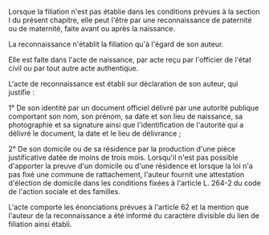 Lorsque la filiation n'est pas établie dans les conditions prévues à la section I du présent chapitre, elle peut l'être par une reconnaissance de paternité ou de maternité, faite avant ou après la naissance. 


La reconnaissance n'établit la filiation qu'à l'égard de son auteur. 


Elle est faite dans l'acte de naissance, par acte reçu par l'officier de l'état civil ou par tout autre acte authentique. 


L'acte de reconnaissance est établi sur déclaration de son auteur, qui justifie : 


1° De son identité par un document officiel délivré par une autorité publique comportant son nom, son prénom, sa date et son lieu de naissance, sa photographie et sa signature ainsi que l'identification de l'autorité qui a délivré le document, la date et le lieu de délivrance ; 


2° De son domicile ou de sa résidence par la production d'une pièce justificative datée de moins de trois mois. Lorsqu'il n'est pas possible d'apporter la preuve d'un domicile ou d'une résidence et lorsque la loi n'a pas fixé une commune de rattachement, l'auteur fournit une attestation d'élection de domicile dans les conditions fixées à l'article L. 264-2 du code de l'action sociale et des familles. 


L'acte comporte les énonciations prévues à l'article 62 et la mention que l'auteur de la reconnaissance a été informé du caractère divisible du lien de filiation ainsi établi.

